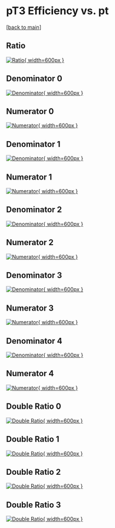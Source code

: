 # pT3 Efficiency vs. pt

[[back to main](./)]



## Ratio

[![Ratio](../mtv/var/pT3_vtr_13_-1_eff_pt.png){ width=600px }](../mtv/var/pT3_vtr_13_-1_eff_pt.pdf)

## Denominator 0

[![Denominator](../mtv/den/pT3_vtr_13_-1_eff_pt_den0.png){ width=600px }](../mtv/den/pT3_vtr_13_-1_eff_pt_den0.pdf)

## Numerator 0

[![Numerator](../mtv/num/pT3_vtr_13_-1_eff_pt_num0.png){ width=600px }](../mtv/num/pT3_vtr_13_-1_eff_pt_num0.pdf)

## Denominator 1

[![Denominator](../mtv/den/pT3_vtr_13_-1_eff_pt_den1.png){ width=600px }](../mtv/den/pT3_vtr_13_-1_eff_pt_den1.pdf)

## Numerator 1

[![Numerator](../mtv/num/pT3_vtr_13_-1_eff_pt_num1.png){ width=600px }](../mtv/num/pT3_vtr_13_-1_eff_pt_num1.pdf)

## Denominator 2

[![Denominator](../mtv/den/pT3_vtr_13_-1_eff_pt_den2.png){ width=600px }](../mtv/den/pT3_vtr_13_-1_eff_pt_den2.pdf)

## Numerator 2

[![Numerator](../mtv/num/pT3_vtr_13_-1_eff_pt_num2.png){ width=600px }](../mtv/num/pT3_vtr_13_-1_eff_pt_num2.pdf)

## Denominator 3

[![Denominator](../mtv/den/pT3_vtr_13_-1_eff_pt_den3.png){ width=600px }](../mtv/den/pT3_vtr_13_-1_eff_pt_den3.pdf)

## Numerator 3

[![Numerator](../mtv/num/pT3_vtr_13_-1_eff_pt_num3.png){ width=600px }](../mtv/num/pT3_vtr_13_-1_eff_pt_num3.pdf)

## Denominator 4

[![Denominator](../mtv/den/pT3_vtr_13_-1_eff_pt_den4.png){ width=600px }](../mtv/den/pT3_vtr_13_-1_eff_pt_den4.pdf)

## Numerator 4

[![Numerator](../mtv/num/pT3_vtr_13_-1_eff_pt_num4.png){ width=600px }](../mtv/num/pT3_vtr_13_-1_eff_pt_num4.pdf)

## Double Ratio 0

[![Double Ratio](../mtv/ratio/pT3_vtr_13_-1_eff_pt_ratio0.png){ width=600px }](../mtv/ratio/pT3_vtr_13_-1_eff_pt_ratio0.pdf)

## Double Ratio 1

[![Double Ratio](../mtv/ratio/pT3_vtr_13_-1_eff_pt_ratio1.png){ width=600px }](../mtv/ratio/pT3_vtr_13_-1_eff_pt_ratio1.pdf)

## Double Ratio 2

[![Double Ratio](../mtv/ratio/pT3_vtr_13_-1_eff_pt_ratio2.png){ width=600px }](../mtv/ratio/pT3_vtr_13_-1_eff_pt_ratio2.pdf)

## Double Ratio 3

[![Double Ratio](../mtv/ratio/pT3_vtr_13_-1_eff_pt_ratio3.png){ width=600px }](../mtv/ratio/pT3_vtr_13_-1_eff_pt_ratio3.pdf)

